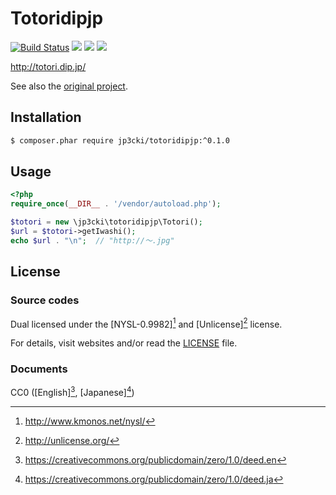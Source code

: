 Totoridipjp
===========

[![Build Status](https://travis-ci.org/fetus-hina/totoridipjp.svg?branch=master)](https://travis-ci.org/fetus-hina/totoridipjp)
![](https://img.shields.io/packagist/v/jp3cki/totoridipjp.svg)
![](https://img.shields.io/badge/license-NYSL-blue.svg)
![](https://img.shields.io/badge/license-Unlicense-blue.svg)

http://totori.dip.jp/

See also the [original project](https://github.com/toshia/totoridipjp-ruby).


Installation
------------

```sh
$ composer.phar require jp3cki/totoridipjp:^0.1.0
```


Usage
-----

```php
<?php
require_once(__DIR__ . '/vendor/autoload.php');

$totori = new \jp3cki\totoridipjp\Totori();
$url = $totori->getIwashi();
echo $url . "\n";  // "http://～.jpg"
```


License
-------

### Source codes

Dual licensed under the [NYSL-0.9982][^NYSL] and [Unlicense][^Unlicense] license.

For details, visit websites and/or read the [LICENSE](LICENSE.md) file.

### Documents

CC0 ([English][^CC0EN], [Japanese][^CC0JA])


[^NYSL]: http://www.kmonos.net/nysl/
[^Unlicense]: http://unlicense.org/
[^CC0EN]: https://creativecommons.org/publicdomain/zero/1.0/deed.en
[^CC0JA]: https://creativecommons.org/publicdomain/zero/1.0/deed.ja

